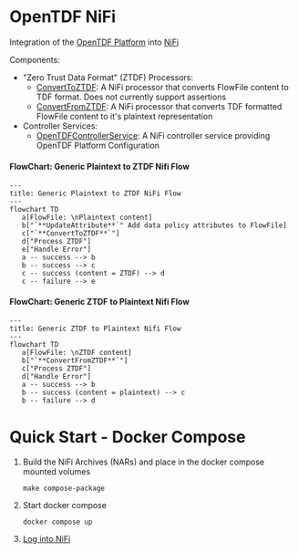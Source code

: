 # OpenTDF NiFi
Integration of the [OpenTDF Platform](https://github.com/opentdf/platform) into [NiFi](https://nifi.apache.org/)

Components:
* "Zero Trust Data Format" (ZTDF) Processors: 
  * [ConvertToZTDF](./nifi-tdf-processors/src/main/java/io/opentdf/nifi/ConvertToZTDF.java): A NiFi processor that converts FlowFile content to TDF format. Does not currently support assertions 
  * [ConvertFromZTDF](./nifi-tdf-processors/src/main/java/io/opentdf/nifi/ConvertFromZTDF.java): A NiFi processor that converts TDF formatted FlowFile content to it's plaintext representation
* Controller Services:
  * [OpenTDFControllerService](./nifi-tdf-controller-services-api/src/main/java/io/opentdf/nifi/OpenTDFControllerService.java): A NiFi controller service providing OpenTDF Platform Configuration


#### FlowChart: Generic Plaintext to ZTDF Nifi Flow

```mermaid
---
title: Generic Plaintext to ZTDF NiFi Flow
---
flowchart TD
   a[FlowFile: \nPlaintext content]
   b["`**UpdateAttribute**`" Add data policy attributes to FlowFile]
   c["`**ConvertToZTDF**`"]
   d["Process ZTDF"]
   e["Handle Error"]
   a -- success --> b
   b -- success --> c
   c -- success (content = ZTDF) --> d
   c -- failure --> e
```

#### FlowChart: Generic ZTDF to Plaintext Nifi Flow
```mermaid
---
title: Generic ZTDF to Plaintext Nifi Flow
---
flowchart TD
   a[FlowFile: \nZTDF content]
   b["`**ConvertFromZTDF**`"]
   c["Process ZTDF"]
   d["Handle Error"]
   a -- success --> b
   b -- success (content = plaintext) --> c
   b -- failure --> d
```

# Quick Start - Docker Compose

1. Build the NiFi Archives (NARs) and place in the docker compose mounted volumes
    ```shell
    make compose-package
    ```
1. Start docker compose
    ```shell
    docker compose up
    ```
1. [Log into NiFi](http://localhost:18080/nifi)
